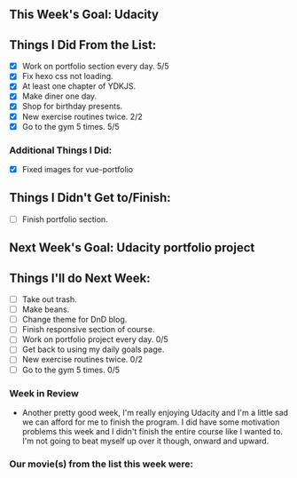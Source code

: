 ## This Week's Goal: Udacity

## Things I Did From the List:

- [x] Work on portfolio section every day. 5/5
- [x] Fix hexo css not loading.
- [x] At least one chapter of YDKJS.
- [x] Make diner one day.
- [x] Shop for birthday presents.
- [x] New exercise routines twice. 2/2
- [x] Go to the gym 5 times. 5/5

### Additional Things I Did:

- [x] Fixed images for vue-portfolio 

## Things I Didn't Get to/Finish:

- [ ] Finish portfolio section.

## Next Week's Goal: Udacity portfolio project

## Things I'll do Next Week:

- [ ] Take out trash.
- [ ] Make beans.
- [ ] Change theme for DnD blog.
- [ ] Finish responsive section of course.
- [ ] Work on portfolio project every day. 0/5
- [ ] Get back to using my daily goals page.
- [ ] New exercise routines twice. 0/2
- [ ] Go to the gym 5 times. 0/5

### Week in Review

- Another pretty good week, I'm really enjoying Udacity and I'm a little sad we can afford for me to finish the program. I did have some motivation problems this week and I didn't finish the entire course like I wanted to. I'm not going to beat myself up over it though, onward and upward. 

### Our movie(s) from the list this week were: